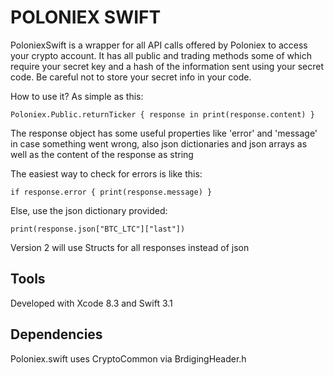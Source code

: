 # POLONIEX SWIFT

PoloniexSwift is a wrapper for all API calls offered by Poloniex to access your crypto account. It has all public and trading methods some of which require your secret key and a hash of the information sent using your secret code. Be careful not to store your secret info in your code.

How to use it? As simple as this:

    Poloniex.Public.returnTicker { response in print(response.content) }

The response object has some useful properties like 'error' and 'message' in case something went wrong, also json dictionaries and json arrays as well as the content of the response as string

The easiest way to check for errors is like this:

    if response.error { print(response.message) }

Else, use the json dictionary provided:

    print(response.json["BTC_LTC"]["last"])

Version 2 will use Structs for all responses instead of json

## Tools

Developed with Xcode 8.3 and Swift 3.1

## Dependencies

Poloniex.swift uses CryptoCommon via BrdigingHeader.h

